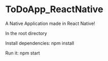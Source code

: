 # ToDoApp_ReactNative
A Native Application made in React Native!

In the root directory

Install dependencies: npm install

Run it: npm start
